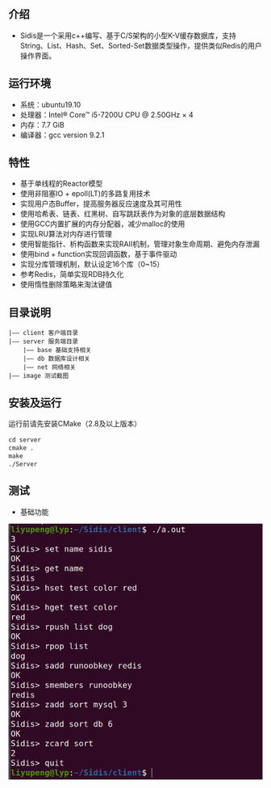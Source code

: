 ## 介绍
- Sidis是一个采用c++编写、基于C/S架构的小型K-V缓存数据库，支持String、List、Hash、Set、Sorted-Set数据类型操作，提供类似Redis的用户操作界面。
## 运行环境
- 系统：ubuntu19.10
- 处理器：Intel® Core™ i5-7200U CPU @ 2.50GHz × 4
- 内存：7.7 GiB
- 编译器：gcc version 9.2.1
## 特性
- 基于单线程的Reactor模型
- 使用非阻塞IO + epoll(LT)的多路复用技术
- 实现用户态Buffer，提高服务器反应速度及其可用性
- 使用哈希表、链表、红黑树、自写跳跃表作为对象的底层数据结构
- 使用GCC内置扩展的内存分配器，减少malloc的使用
- 实现LRU算法对内存进行管理
- 使用智能指针、析构函数来实现RAII机制，管理对象生命周期、避免内存泄漏
- 使用bind + function实现回调函数，基于事件驱动
- 实现分库管理机制，默认设定16个库（0~15）
- 参考Redis，简单实现RDB持久化
- 使用惰性删除策略来淘汰键值
## 目录说明
```
|—— client 客户端目录
|—— server 服务端目录
	|—— base 基础支持相关
	|—— db 数据库设计相关
	|—— net 网络相关
|—— image 测试截图
```
## 安装及运行
运行前请先安装CMake（2.8及以上版本）
```
cd server
cmake .
make
./Server
```
## 测试
- 基础功能

![image --basic](https://raw.githubusercontent.com/yyyupeng/Sidis/main/image/Basic_functions.png)
